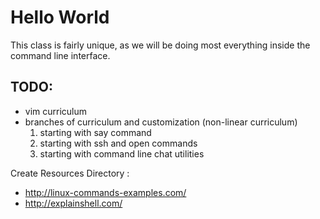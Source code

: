 Hello World
===========


This class is fairly unique, as we will be doing most everything inside the command line interface.


TODO:
----

* vim curriculum
* branches of curriculum and customization (non-linear curriculum)
  1. starting with say command
  2. starting with ssh and open commands 
  3. starting with command line chat utilities


Create Resources Directory : 

* http://linux-commands-examples.com/
* http://explainshell.com/

